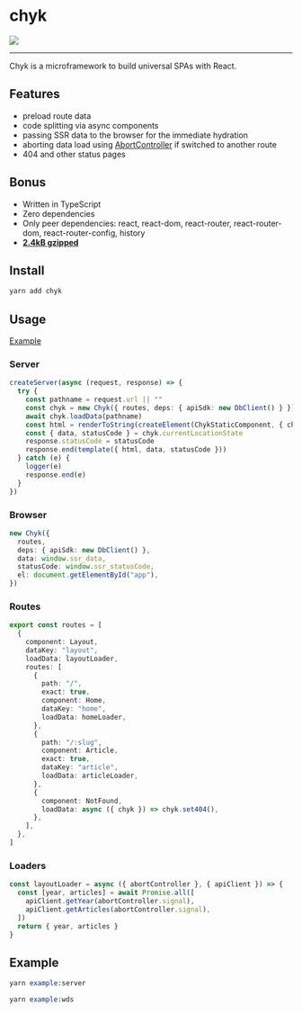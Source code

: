 # chyk

<img src="https://i.imgur.com/0fU07ox.png">

---

Chyk is a microframework to build universal SPAs with React.

## Features

- preload route data
- code splitting via async components
- passing SSR data to the browser for the immediate hydration
- aborting data load using [AbortController](https://developer.mozilla.org/en-US/docs/Web/API/AbortController/abort) if switched to another route
- 404 and other status pages

## Bonus

- Written in TypeScript
- Zero dependencies
- Only peer dependencies: react, react-dom, react-router, react-router-dom, react-router-config, history
- [**2.4kB gzipped**](https://bundlephobia.com/result?p=chyk)

## Install

```s
yarn add chyk
```

## Usage

[Example](https://github.com/palessit/chyk/tree/master/example)

### Server

```ts
createServer(async (request, response) => {
  try {
    const pathname = request.url || ""
    const chyk = new Chyk({ routes, deps: { apiSdk: new DbClient() } })
    await chyk.loadData(pathname)
    const html = renderToString(createElement(ChykStaticComponent, { chyk }))
    const { data, statusCode } = chyk.currentLocationState
    response.statusCode = statusCode
    response.end(template({ html, data, statusCode }))
  } catch (e) {
    logger(e)
    response.end(e)
  }
})
```

### Browser

```ts
new Chyk({
  routes,
  deps: { apiSdk: new DbClient() },
  data: window.ssr_data,
  statusCode: window.ssr_statusCode,
  el: document.getElementById("app"),
})
```

### Routes

```ts
export const routes = [
  {
    component: Layout,
    dataKey: "layout",
    loadData: layoutLoader,
    routes: [
      {
        path: "/",
        exact: true,
        component: Home,
        dataKey: "home",
        loadData: homeLoader,
      },
      {
        path: "/:slug",
        component: Article,
        exact: true,
        dataKey: "article",
        loadData: articleLoader,
      },
      {
        component: NotFound,
        loadData: async ({ chyk }) => chyk.set404(),
      },
    ],
  },
]
```

### Loaders

```ts
const layoutLoader = async ({ abortController }, { apiClient }) => {
  const [year, articles] = await Promise.all([
    apiClient.getYear(abortController.signal),
    apiClient.getArticles(abortController.signal),
  ])
  return { year, articles }
}
```

## Example

```s
yarn example:server
```

```s
yarn example:wds
```
